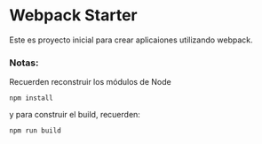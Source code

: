 # Webpack Starter
Este es proyecto inicial para crear aplicaiones utilizando webpack.

### Notas:
Recuerden reconstruir los módulos de Node

```
npm install
```
y para construir el build, recuerden: 
```
npm run build
```
